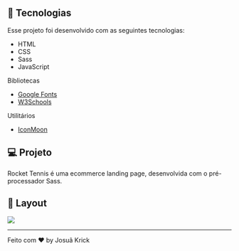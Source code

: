 ## 🚀 Tecnologias

Esse projeto foi desenvolvido com as seguintes tecnologias:

- HTML
- CSS
- Sass
- JavaScript

Bibliotecas

- [Google Fonts](https://fonts.google.com/)
- [W3Schools](https://www.w3schools.com/)

Utilitários

- [IconMoon](https://icomoon.io/app/#/select)

## 💻 Projeto

Rocket Tennis é uma ecommerce landing page, desenvolvida com o pré-processador Sass. 


## 🔖 Layout

<img src="https://efficient-sloth-d85.notion.site/image/https%3A%2F%2Fs3-us-west-2.amazonaws.com%2Fsecure.notion-static.com%2F145fca7f-769e-4eed-88ea-ae37811c14ad%2FRocketShoes.png?table=block&id=50b1acae-d172-4a55-aaa2-e6d7ae091bb6&spaceId=08f749ff-d06d-49a8-a488-9846e081b224&width=2000&userId=&cache=v2">



---

Feito com ♥ by Josuã Krick

